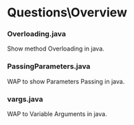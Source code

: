 # Questions\Overview 
### Overloading.java
Show method Overloading in java.
### PassingParameters.java
WAP to show Parameters Passing in java.
### vargs.java
WAP to Variable Arguments in java.
